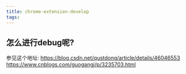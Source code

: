 ```yaml
---
title: chrome-extension-develop
tags:
---
```



## 怎么进行debug呢?

参见这个地址:
https://blog.csdn.net/qustdong/article/details/46046553
https://www.cnblogs.com/guogangj/p/3235703.html